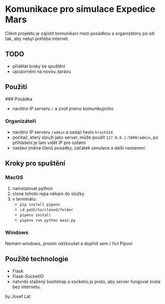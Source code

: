 # Komunikace pro simulace Expedice Mars
Cílem projektu je zajistit komunikaci mezi posádkou a organizátory po síti tak, aby nebyl potřeba internet. 

## TODO

- přidělat kroky ke spuštění
- upozornění na novou zprávu

## Použití

### Posádka

- navštíví IP serveru `/` a zvolí jméno komunikujícího

### Organizátoři

- navštíví IP serveru `/admin` a zadají heslo `hroch314`
- počítač, který slouží jako server, může použít `127.0.0.1:5000/admin`, po přihlášení je tam vidět IP pro ostatní
- nastaví jména členů posádky, začátek simulace a další nastavení.

## Kroky pro spuštění

### MacOS

1. nainstalovat python
2. clone tohoto repa někam do složky
3. v terminálu:
    - `pip install pipenv`
    - `cd path/to/cloned/folder`
    - `pipenv install`
    - `pipenv run python main.py`

### Windows

Nemám windows, prosím odzkoušet a doplnit sem / říct Pípovi

## Použité technologie

- Flask
- Flask-SocketIO
- natvrdo stažený bootstrap a socketio.js proto, aby server fungoval zcela bez internetu.

by Josef Lát
